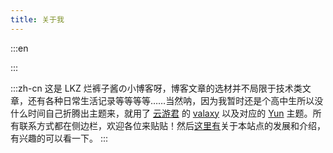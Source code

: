 ```yaml
---
title: 关于我
---
```


:::en

:::

:::zh-cn
这是 LKZ 烂裤子酱の小博客呀，博客文章的选材并不局限于技术类文章，还有各种日常生活记录等等等等……当然呐，因为我暂时还是个高中生所以没什么时间自己折腾出主题来，就用了 [云游君](https://github.com/YunYouJun) 的 [valaxy](https://github.com/YunYouJun/valaxy) 以及对应的 [Yun](https://github.com/YunYouJun/valaxy/tree/main/packages/valaxy-theme-yun) 主题。所有联系方式都在侧边栏，欢迎各位来贴贴！然后[这里有](/about/site)关于本站点的发展和介绍，有兴趣的可以看一下。
:::
